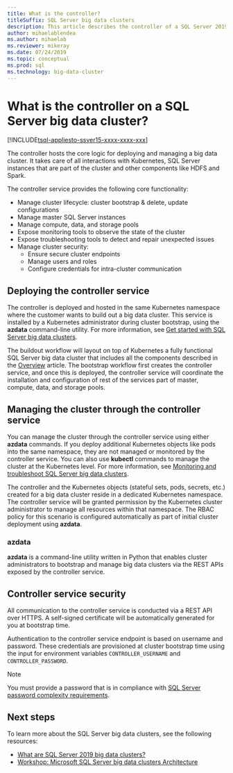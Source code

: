 ```yaml
---
title: What is the controller?
titleSuffix: SQL Server big data clusters
description: This article describes the controller of a SQL Server 2019 big data cluster (preview).
author: mihaelablendea 
ms.author: mihaelab
ms.reviewer: mikeray
ms.date: 07/24/2019
ms.topic: conceptual
ms.prod: sql
ms.technology: big-data-cluster
---
```


# What is the controller on a SQL Server big data cluster?

[!INCLUDE[tsql-appliesto-ssver15-xxxx-xxxx-xxx](../includes/tsql-appliesto-ssver15-xxxx-xxxx-xxx.md)]

The controller hosts the core logic for deploying and managing a big data cluster. It takes care of all interactions with Kubernetes, SQL Server instances that are part of the cluster and other components like HDFS and Spark.

The controller service provides the following core functionality:

- Manage cluster lifecycle: cluster bootstrap & delete, update configurations
- Manage master SQL Server instances
- Manage compute, data, and storage pools
- Expose monitoring tools to observe the state of the cluster
- Expose troubleshooting tools to detect and repair unexpected issues
- Manage cluster security:
  - Ensure secure cluster endpoints
  - Manage users and roles
  - Configure credentials for intra-cluster communication

## Deploying the controller service

The controller is deployed and hosted in the same Kubernetes namespace where the customer wants to build out a big data cluster. This service is installed by a Kubernetes administrator during cluster bootstrap, using the **azdata** command-line utility. For more information, see [Get started with SQL Server big data clusters](deploy-get-started.md).

The buildout workflow will layout on top of Kubernetes a fully functional SQL Server big data cluster that includes all the components described in the [Overview](big-data-cluster-overview.md) article. The bootstrap workflow first creates the controller service, and once this is deployed, the controller service will coordinate the installation and configuration of rest of the services part of master, compute, data, and storage pools.

## Managing the cluster through the controller service

You can manage the cluster through the controller service using either **azdata** commands. If you deploy additional Kubernetes objects like pods into the same namespace, they are not managed or monitored by the controller service. You can also use **kubectl** commands to manage the cluster at the Kubernetes level. For more information, see [Monitoring and troubleshoot SQL Server big data clusters](cluster-troubleshooting-commands.md).

The controller and the Kubernetes objects (stateful sets, pods, secrets, etc.) created for a big data cluster reside in a dedicated Kubernetes namespace. The controller service will be granted permission by the Kubernetes cluster administrator to manage all resources within that namespace.  The RBAC policy for this scenario is configured automatically as part of initial cluster deployment using **azdata**.

### azdata

**azdata** is a command-line utility written in Python that enables cluster administrators to bootstrap and manage big data clusters via the REST APIs exposed by the controller service.

## Controller service security

All communication to the controller service is conducted via a REST API over HTTPS. A self-signed certificate will be automatically generated for you at bootstrap time. 

Authentication to the controller service endpoint is based on username and password. These credentials are provisioned at cluster bootstrap time using the input for environment variables `CONTROLLER_USERNAME` and `CONTROLLER_PASSWORD`.

> [!NOTE]
> You must provide a password that is in compliance with [SQL Server password complexity requirements](https://docs.microsoft.com/sql/relational-databases/security/password-policy?view=sql-server-2017).

## Next steps

To learn more about the SQL Server big data clusters, see the following resources:

- [What are SQL Server 2019 big data clusters?](big-data-cluster-overview.md)
- [Workshop: Microsoft SQL Server big data clusters Architecture](https://github.com/Microsoft/sqlworkshops/tree/master/sqlserver2019bigdataclusters)
